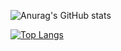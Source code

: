 ![Anurag's GitHub stats](https://github-readme-stats.vercel.app/api?username=theonrd&show_icons=true&theme=radical)

[![Top Langs](https://github-readme-stats.vercel.app/api/top-langs/?username=username)](https://github.com/anuraghazra/github-readme-stats)
